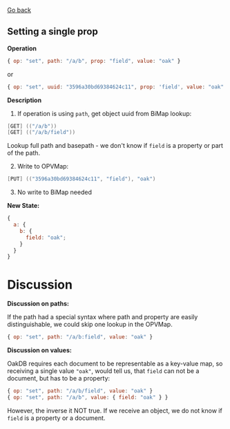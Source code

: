 [Go back](../readme.md)

## Setting a single prop

**Operation**

```js
{ op: "set", path: "/a/b", prop: "field", value: "oak" }
```

or

```js
{ op: "set", uuid: "3596a30bd69384624c11", prop: 'field', value: "oak" }
```

**Description**

1. If operation is using `path`, get object uuid from BiMap lookup:

```cs
[GET] (("/a/b"))
[GET] (("/a/b/field"))
```

Lookup full path and basepath - we don't know if `field` is a property or part of the path.

2. Write to OPVMap:

```cs
[PUT] (("3596a30bd69384624c11", "field"), "oak")
```

3. No write to BiMap needed

**New State:**

```js
{
  a: {
    b: {
      field: "oak";
    }
  }
}
```

# Discussion

**Discussion on paths:**

If the path had a special syntax where path and property are easily distinguishable,
we could skip one lookup in the OPVMap.

```js
{ op: "set", path: "/a/b:field", value: "oak" }
```

**Discussion on values:**

OakDB requires each document to be representable as a key-value map, so receiving a single value `"oak"`, would tell us, that `field` can not be a document, but has to be a property:

```js
{ op: "set", path: "/a/b/field", value: "oak" }
{ op: "set", path: "/a/b", value: { field: "oak" } }
```

However, the inverse it NOT true. If we receive an object, we do not know if `field` is a property or a document.
